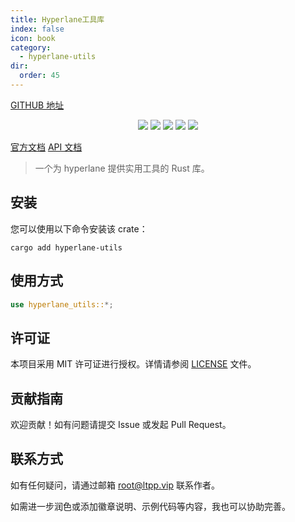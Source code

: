 ```yaml
---
title: Hyperlane工具库
index: false
icon: book
category:
  - hyperlane-utils
dir:
  order: 45
---
```


<Share colorful />

[GITHUB 地址](https://github.com/eastspire/hyperlane-utils)

<center>

[![](https://img.shields.io/crates/v/hyperlane-utils.svg)](https://crates.io/crates/hyperlane-utils)
[![](https://img.shields.io/crates/d/hyperlane-utils.svg)](https://img.shields.io/crates/d/hyperlane-utils.svg)
[![](https://docs.rs/hyperlane-utils/badge.svg)](https://docs.rs/hyperlane-utils)
[![](https://github.com/eastspire/hyperlane-utils/workflows/Rust/badge.svg)](https://github.com/eastspire/hyperlane-utils/actions?query=workflow:Rust)
[![](https://img.shields.io/crates/l/hyperlane_utils.svg)](./LICENSE)

</center>

[官方文档](https://docs.ltpp.vip/hyperlane-utils/)
[API 文档](https://docs.rs/hyperlane-utils/latest/hyperlane_utils/)

> 一个为 hyperlane 提供实用工具的 Rust 库。

## 安装

您可以使用以下命令安装该 crate：

```shell
cargo add hyperlane-utils
```

## 使用方式

```rust
use hyperlane_utils::*;
```

## 许可证

本项目采用 MIT 许可证进行授权。详情请参阅 [LICENSE](LICENSE) 文件。

## 贡献指南

欢迎贡献！如有问题请提交 Issue 或发起 Pull Request。

## 联系方式

如有任何疑问，请通过邮箱 [root@ltpp.vip](mailto:root@ltpp.vip) 联系作者。

如需进一步润色或添加徽章说明、示例代码等内容，我也可以协助完善。

<Bottom />
